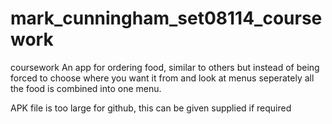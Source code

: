 # mark_cunningham_set08114_coursework
coursework
An app for ordering food, similar to others but instead of being forced to choose where you want it from and look at menus seperately all the food is combined into one menu.

APK file is too large for github, this can be given supplied if required
